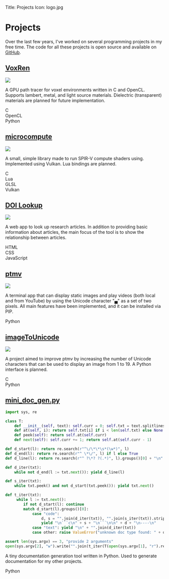 Title: Projects
Icon: logo.jpg

# Projects

Over the last few years, I've worked on several programming projects in my free time. The code for all these projects is open source and available on [GitHub](https://github.com/kal39).

## [VoxRen](projects_voxren.md)

![](assets/projects_01_voxren_car_gui.jpeg)

A GPU path tracer for voxel environments written in C and OpenCL. Supports lambert, metal, and light source materials. Dielectric (transparent) materials are planned for future implementation.

<div class="tech">
    <div class="item">C</div>
    <div class="item">OpenCL</div>
    <div class="item">Python</div>
</div>

## [microcompute](projects_02_microcompute.md)

![](assets/projects_microcompute_demo.jpeg)

A small, simple library made to run SPIR-V compute shaders using. Implemented using Vulkan. Lua bindings are planned.

<div class="tech">
    <div class="item">C</div>
    <div class="item">Lua</div>
    <div class="item">GLSL</div>
    <div class="item">Vulkan</div>
</div>

## [DOI Lookup](projects_03_doi.md)

![](assets/projects_doi_overview.png)

A web app to look up research articles. In addition to providing basic information about articles, the main focus of the tool is to show the relationship between articles. 

<div class="tech">
    <div class="item">HTML</div>
    <div class="item">CSS</div>
    <div class="item">JavaScript</div>
</div>

## [ptmv](projects_04_ptmv.md)

![](assets/projects_ptmv_demo.gif)

A terminal app that can display static images and play videos (both local and from YouTube) by using the Unicode character "▄" as a set of two pixels. All main features have been implemented, and it can be installed via PIP.

<div class="tech">
    <div class="item">Python</div>
</div>

## [imageToUnicode](projects_05_itu.md)

![](assets/projects_itu_demo.jpeg)

A project aimed to improve ptmv by increasing the number of Unicode characters that can be used to display an image from 1 to 19. A Python interface is planned.

<div class="tech">
    <div class="item">C</div>
    <div class="item">Python</div>
</div>

## [mini_doc_gen.py](projects_06_doc.md)

``` python
import sys, re

class T:
    def __init__(self, text): self.curr = 0; self.txt = text.splitlines(True)
    def at(self, i): return self.txt[i] if i < len(self.txt) else None
    def peek(self): return self.at(self.curr)
    def next(self): self.curr += 1; return self.at(self.curr - 1)

def d_start(l): return re.search(r"^\/\*\*\s*(\w*)", l)
def d_end(l): return re.search(r"^ \*\/", l) if l else True
def d_line(l): return re.search(r"^ ?\*? ?(.*)", l).groups()[0] + "\n"

def d_iter(txt):
    while not d_end(l := txt.next()): yield d_line(l)

def s_iter(txt):
    while txt.peek() and not d_start(txt.peek()): yield txt.next()

def t_iter(txt):
     while l := txt.next():
        if not d_start(l): continue
        match d_start(l).groups()[0]:
            case "code":
                d, s = "".join(d_iter(txt)), "".join(s_iter(txt)).strip()
                yield "\n```c\n" + s + "\n```\n\n" + d + "\n----\n"
            case "text": yield "\n" + "".join(d_iter(txt))
            case other: raise ValueError("unknown doc type found: " + other)

assert len(sys.argv) == 3, "provide 2 arguments"
open(sys.argv[2], "w").write("".join(t_iter(T(open(sys.argv[1], "r").read()))))
```

A tiny documentation generation tool written in Python. Used to generate documentation for my other projects.

<div class="tech">
    <div class="item">Python</div>
</div>